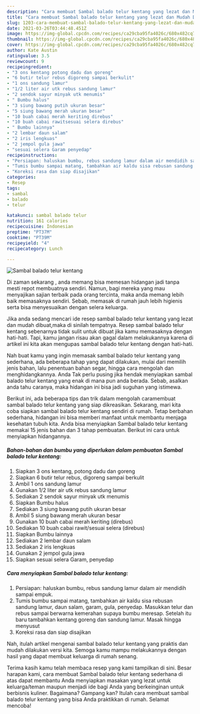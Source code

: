 ```yaml
---
description: "Cara membuat Sambal balado telur kentang yang lezat dan Mudah Dibuat"
title: "Cara membuat Sambal balado telur kentang yang lezat dan Mudah Dibuat"
slug: 1203-cara-membuat-sambal-balado-telur-kentang-yang-lezat-dan-mudah-dibuat
date: 2021-03-26T03:44:48.451Z
image: https://img-global.cpcdn.com/recipes/ca29cba95fa4026c/680x482cq70/sambal-balado-telur-kentang-foto-resep-utama.jpg
thumbnail: https://img-global.cpcdn.com/recipes/ca29cba95fa4026c/680x482cq70/sambal-balado-telur-kentang-foto-resep-utama.jpg
cover: https://img-global.cpcdn.com/recipes/ca29cba95fa4026c/680x482cq70/sambal-balado-telur-kentang-foto-resep-utama.jpg
author: Kate Austin
ratingvalue: 3.5
reviewcount: 9
recipeingredient:
- "3 ons kentang potong dadu dan goreng"
- "6 butir telur rebus digoreng sampai berkulit"
- "1 ons sandung lamur"
- "1/2 liter air utk rebus sandung lamur"
- "2 sendok sayur minyak utk menumis"
- " Bumbu halus"
- "3 siung bawang putih ukuran besar"
- "5 siung bawang merah ukuran besar"
- "10 buah cabai merah keriting direbus"
- "10 buah cabai rawitsesuai selera direbus"
- " Bumbu lainnya"
- "2 lembar daun salam"
- "2 iris lengkuas"
- "2 jempol gula jawa"
- "sesuai selera Garam penyedap"
recipeinstructions:
- "Persiapan: haluskan bumbu, rebus sandung lamur dalam air mendidih sampai empuk."
- "Tumis bumbu sampai matang, tambahkan air kaldu sisa rebusan sandung lamur, daun salam, garam, gula, penyedap. Masukkan telur dan rebus sampai berwarna kemerahan supaya bumbu meresap. Setelah itu baru tambahkan kentang goreng dan sandung lamur. Masak hingga menyusut"
- "Koreksi rasa dan siap disajikan"
categories:
- Resep
tags:
- sambal
- balado
- telur

katakunci: sambal balado telur 
nutrition: 161 calories
recipecuisine: Indonesian
preptime: "PT37M"
cooktime: "PT39M"
recipeyield: "4"
recipecategory: Lunch

---
```



![Sambal balado telur kentang](https://img-global.cpcdn.com/recipes/ca29cba95fa4026c/680x482cq70/sambal-balado-telur-kentang-foto-resep-utama.jpg)

Di zaman  sekarang , anda memang bisa memesan hidangan jadi tanpa mesti repot membuatnya sendiri. Namun, bagi mereka yang mau menyajikan sajian terbaik pada orang tercinta, maka anda memang lebih baik memasaknya sendiri. Sebab, memasak di rumah jauh lebih higienis serta bisa menyesuaikan dengan selera keluarga.

Jika anda sedang mencari ide resep sambal balado telur kentang yang lezat dan mudah dibuat,maka di sinilah tempatnya. Resep sambal balado telur kentang  sebenarnya tidak sulit untuk dibuat jika kamu memasaknya dengan hati-hati. Tapi, kamu jangan risau akan gagal dalam melakukannya 
karena di artikel ini kita akan mengupas sambal balado telur kentang dengan hati-hati.  



Nah buat kamu yang ingin memasak sambal balado telur kentang yang sederhana, ada beberapa tahap yang dapat dilakukan, mulai dari memilih jenis bahan, lalu penentuan bahan segar, hingga cara mengolah dan menghidangkannya. Anda Tak perlu pusing jika hendak menyiapkan sambal balado telur kentang yang enak di mana pun anda berada. Sebab, asalkan anda  tahu caranya, maka hidangan ini bisa jadi suguhan yang istimewa.

Berikut ini, ada beberapa tips dan trik dalam mengolah caramembuat sambal balado telur kentang yang siap dikreasikan. Sekarang, mari kita coba siapkan sambal balado telur kentang sendiri di rumah. Tetap berbahan sederhana, hidangan ini bisa memberi manfaat untuk membantu menjaga kesehatan tubuh kita. Anda bisa menyiapkan Sambal balado telur kentang memakai 15 jenis bahan dan 3 tahap pembuatan. Berikut ini cara untuk menyiapkan hidangannya.

<!--inarticleads1-->

##### Bahan-bahan dan bumbu yang diperlukan dalam pembuatan Sambal balado telur kentang:

1. Siapkan 3 ons kentang, potong dadu dan goreng
1. Siapkan 6 butir telur rebus, digoreng sampai berkulit
1. Ambil 1 ons sandung lamur
1. Gunakan 1/2 liter air utk rebus sandung lamur
1. Sediakan 2 sendok sayur minyak utk menumis
1. Siapkan  Bumbu halus
1. Sediakan 3 siung bawang putih ukuran besar
1. Ambil 5 siung bawang merah ukuran besar
1. Gunakan 10 buah cabai merah keriting (direbus)
1. Sediakan 10 buah cabai rawit/sesuai selera (direbus)
1. Siapkan  Bumbu lainnya
1. Sediakan 2 lembar daun salam
1. Sediakan 2 iris lengkuas
1. Gunakan 2 jempol gula jawa
1. Siapkan sesuai selera Garam, penyedap




<!--inarticleads2-->

##### Cara menyiapkan Sambal balado telur kentang:

1. Persiapan: haluskan bumbu, rebus sandung lamur dalam air mendidih sampai empuk.
1. Tumis bumbu sampai matang, tambahkan air kaldu sisa rebusan sandung lamur, daun salam, garam, gula, penyedap. Masukkan telur dan rebus sampai berwarna kemerahan supaya bumbu meresap. Setelah itu baru tambahkan kentang goreng dan sandung lamur. Masak hingga menyusut
1. Koreksi rasa dan siap disajikan




Nah, itulah artikel mengenai  sambal balado telur kentang  yang praktis dan mudah dilakukan versi kita. Semoga kamu mampu melakukannya dengan hasil yang dapat membuat keluarga di rumah senang. 

Terima kasih kamu telah membaca resep yang kami tampilkan di sini. Besar harapan kami, cara membuat  Sambal balado telur kentang sederhana di atas dapat membantu Anda menyiapkan masakan yang lezat untuk keluarga/teman maupun menjadi ide bagi Anda yang berkeinginan untuk berbisnis kuliner. Bagaimana? Gampang kan? Itulah cara membuat sambal balado telur kentang yang bisa Anda praktikkan di rumah. Selamat mencoba!

